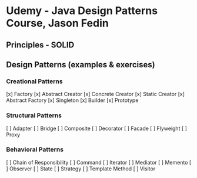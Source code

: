 # Udemy - Java Design Patterns Course, Jason Fedin

## Principles - SOLID

## Design Patterns (examples & exercises)

### Creational Patterns

[x] Factory
    [x] Abstract Creator
    [x] Concrete Creator
    [x] Static Creator
[x] Abstract Factory
[x] Singleton
[x] Builder
[x] Prototype

### Structural Patterns

[ ] Adapter
[ ] Bridge
[ ] Composite
[ ] Decorator
[ ] Facade
[ ] Flyweight
[ ] Proxy

### Behavioral Patterns

[ ] Chain of Responsibility
[ ] Command
[ ] Iterator
[ ] Mediator
[ ] Memento
[ ] Observer
[ ] State
[ ] Strategy
[ ] Template Method
[ ] Visitor
